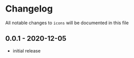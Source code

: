 # Changelog

All notable changes to `icons` will be documented in this file

## 0.0.1 - 2020-12-05

- initial release
